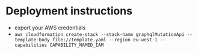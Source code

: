 # Deployment instructions
- export your AWS credentials
- ```aws cloudformation create-stack --stack-name graphqlMutationApi --template-body file://template.yaml --region eu-west-1 --capabilities CAPABILITY_NAMED_IAM```